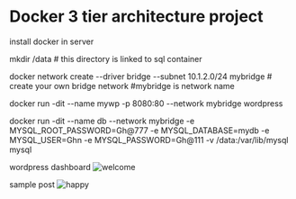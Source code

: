 # Docker 3 tier architecture project 


install docker in server


mkdir /data       # this directory is linked to sql container

docker network create --driver bridge --subnet  10.1.2.0/24 mybridge     # create your own bridge network #mybridge is network name


docker run -dit --name mywp -p 8080:80 --network mybridge wordpress 


docker run -dit --name db --network mybridge -e MYSQL_ROOT_PASSWORD=Gh@777 -e MYSQL_DATABASE=mydb -e MYSQL_USER=Ghn -e MYSQL_PASSWORD=Gh@111 -v /data:/var/lib/mysql mysql



wordpress dashboard
![welcome](https://user-images.githubusercontent.com/111174366/211018304-f34668ce-35be-40c3-b14e-8631470c668b.png)



sample post
![happy](https://user-images.githubusercontent.com/111174366/211018411-00f87040-e1bf-4cd3-a8ec-ea80daf769a7.png)
